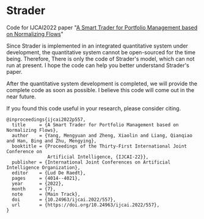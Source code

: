 # Strader
Code for IJCAI2022 paper "[A Smart Trader for Portfolio Management based on Normalizing Flows](https://www.ijcai.org/proceedings/2022/0557.pdf)"

Since Strader is implemented in an integrated quantitative system under development, the quantitative system cannot be open-sourced for the time being. Therefore, There is only the code of Strader's model, which can not run at present. I hope the code can help you better understand Strader's paper.  

After the quantitative system development is completed, we will provide the complete code as soon as possible. I believe this code will come out in the near future.

If you found this code useful in your research, please consider citing.

```
@inproceedings{ijcai2022p557,
  title     = {A Smart Trader for Portfolio Management based on Normalizing Flows},
  author    = {Yang, Mengyuan and Zheng, Xiaolin and Liang, Qianqiao and Han, Bing and Zhu, Mengying},
  booktitle = {Proceedings of the Thirty-First International Joint Conference on
               Artificial Intelligence, {IJCAI-22}},
  publisher = {International Joint Conferences on Artificial Intelligence Organization},
  editor    = {Lud De Raedt},
  pages     = {4014--4021},
  year      = {2022},
  month     = {7},
  note      = {Main Track},
  doi       = {10.24963/ijcai.2022/557},
  url       = {https://doi.org/10.24963/ijcai.2022/557},
}
```



